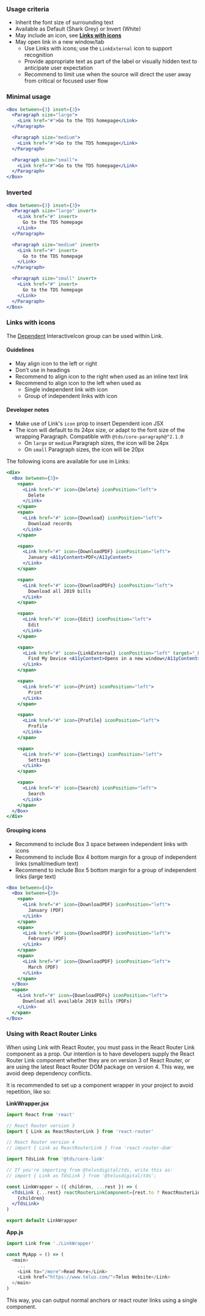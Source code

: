 ### Usage criteria

- Inherit the font size of surrounding text
- Available as Default (Shark Grey) or Invert (White)
- May include an icon, see <a href="#linksWithIcons">**Links with icons**</a>
- May open link in a new window/tab
  - Use Links with icons; use the `LinkExternal` icon to support recognition
  - Provide appropriate text as part of the label or visually hidden text to anticipate user expectation
  - Recommend to limit use when the source will direct the user away from critical or focused user flow

### Minimal usage

```jsx
<Box between={3} inset={3}>
  <Paragraph size="large">
    <Link href="#">Go to the TDS homepage</Link>
  </Paragraph>

  <Paragraph size="medium">
    <Link href="#">Go to the TDS homepage</Link>
  </Paragraph>

  <Paragraph size="small">
    <Link href="#">Go to the TDS homepage</Link>
  </Paragraph>
</Box>
```

### Inverted

```jsx { "props": { "className": "docs_purple-block" } }
<Box between={3} inset={3}>
  <Paragraph size="large" invert>
    <Link href="#" invert>
      Go to the TDS homepage
    </Link>
  </Paragraph>

  <Paragraph size="medium" invert>
    <Link href="#" invert>
      Go to the TDS homepage
    </Link>
  </Paragraph>

  <Paragraph size="small" invert>
    <Link href="#" invert>
      Go to the TDS homepage
    </Link>
  </Paragraph>
</Box>
```

### <a name="linksWithIcons"></a>Links with icons

The [Dependent](#dependent) InteractiveIcon group can be used within Link.

#### Guidelines

- May align icon to the left or right
- Don’t use in headings
- Recommend to align icon to the right when used as an inline text link
- Recommend to align icon to the left when used as
  - Single independent link with icon
  - Group of independent links with icon

#### Developer notes

- Make use of Link's `icon` prop to insert Dependent icon JSX
- The icon will default to its 24px size, or adapt to the font size of the wrapping Paragraph. Compatible with `@tds/core-paragraph@^2.1.0`
  - On `large` or `medium` Paragraph sizes, the icon will be 24px
  - On `small` Paragraph sizes, the icon will be 20px

The following icons are available for use in Links:

```jsx
<div>
  <Box between={3}>
    <span>
      <Link href="#" icon={Delete} iconPosition="left">
        Delete
      </Link>
    </span>
    <span>
      <Link href="#" icon={Download} iconPosition="left">
        Download records
      </Link>
    </span>

    <span>
      <Link href="#" icon={DownloadPDF} iconPosition="left">
        January <A11yContent>PDF</A11yContent>
      </Link>
    </span>

    <span>
      <Link href="#" icon={DownloadPDFs} iconPosition="left">
        Download all 2019 bills
      </Link>
    </span>

    <span>
      <Link href="#" icon={Edit} iconPosition="left">
        Edit
      </Link>
    </span>

    <span>
      <Link href="#" icon={LinkExternal} iconPosition="left" target="_blank">
        Find My Device <A11yContent>Opens in a new window</A11yContent>
      </Link>
    </span>

    <span>
      <Link href="#" icon={Print} iconPosition="left">
        Print
      </Link>
    </span>

    <span>
      <Link href="#" icon={Profile} iconPosition="left">
        Profile
      </Link>
    </span>

    <span>
      <Link href="#" icon={Settings} iconPosition="left">
        Settings
      </Link>
    </span>

    <span>
      <Link href="#" icon={Search} iconPosition="left">
        Search
      </Link>
    </span>
  </Box>
</div>
```

#### Grouping icons

- Recommend to include Box 3 space between independent links with icons
- Recommend to include Box 4 bottom margin for a group of independent links (small/medium text)
- Recommend to include Box 5 bottom margin for a group of independent links (large text)

```jsx
<Box between={4}>
  <Box between={3}>
    <span>
      <Link href="#" icon={DownloadPDF} iconPosition="left">
        January (PDF)
      </Link>
    </span>
    <span>
      <Link href="#" icon={DownloadPDF} iconPosition="left">
        February (PDF)
      </Link>
    </span>
    <span>
      <Link href="#" icon={DownloadPDF} iconPosition="left">
        March (PDF)
      </Link>
    </span>
  </Box>
  <span>
    <Link href="#" icon={DownloadPDFs} iconPosition="left">
      Download all available 2019 bills (PDFs)
    </Link>
  </span>
</Box>
```

### Using with React Router Links

When using Link with React Router, you must pass in the React Router Link component as a prop. Our intention is to have developers supply the React Router Link component whether they are on version 3 of React Router, or are using the latest React Router DOM package on version 4. This way, we avoid deep dependency conflicts.

It is recommended to set up a component wrapper in your project to avoid repetition, like so:

**LinkWrapper.jsx**

```jsx noeditor static
import React from 'react'

// React Router version 3
import { Link as ReactRouterLink } from 'react-router'

// React Router version 4
// import { Link as ReactRouterLink } from 'react-router-dom'

import TdsLink from '@tds/core-link'

// If you're importing from @telusdigital/tds, write this as:
// import { Link as TdsLink } from '@telusdigital/tds';

const LinkWrapper = ({ children, ...rest }) => (
  <TdsLink {...rest} reactRouterLinkComponent={rest.to ? ReactRouterLink : undefined}>
    {children}
  </TdsLink>
)

export default LinkWrapper
```

**App.js**

```js noeditor static
import Link from './LinkWrapper'

const MyApp = () => (
  <main>
    ...
    <Link to="/more">Read More</Link>
    <Link href="https://www.telus.com/">Telus Website</Link>
  </main>
)
```

This way, you can output normal anchors or react router links using a single component.
